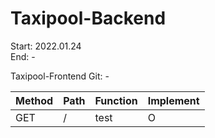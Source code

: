 # Taxipool-Backend
Start: 2022.01.24 </br>
End: -

Taxipool-Frontend Git: -

| Method | Path | Function | Implement |
|--------|-------------|-----------------|---|
| GET | / | test | O |
